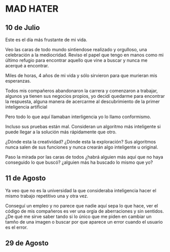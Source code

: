 MAD HATER
=========

10 de Julio
-----------

Este es el día más frustante de mi vida.

Veo las caras de todo mundo sintiendose realizado y orgulloso, una celebración a la mediocridad. Reviso el papel que tengo en manos como mi último refugio para encontrar aquello que vine a buscar y nunca me acerqué a encontrar.

Miles de horas, 4 años de  mi vida y sólo sirvieron para que murieran mis esperanzas.

Todos mis compañeros abandonaron la carrera y comenzaron a trabajar, algunos ya tienen sus negocios propios, yo decidí quedarme para encontrar la respuesta, alguna manera de acercarme al descubrimiento de la primer inteligencia artificial

Pero todo lo que aquí llamaban interligencia yo lo llamo conformismo.

Incluso sus pruebas están mal. Consideran un algoritmo más inteligente si puede llegar a la solución más rápidamente que otro.

¿Dónde esta la creatividad? ¿Dónde esta la exploración? Sus algoritmos nunca salen de sus funciones y nunca crearán algo inteligente u original.

Paso la mirada por las caras de todos ¿habrá alguien más aquí que no haya conseguido lo que buscó? ¿alguien más ha buscado lo mismo que yo?

11 de Agosto
------------

Ya veo que no es la universidad la que consideraba inteligencia hacer el mismo trabajo repetitivo una y otra vez.

Conseguí un empleo y no parece que nadie aquí sepa lo que hace, ver el código de mis compañeros es ver una orgia de aberraciones y sin sentidos. ¿De qué me sirve saber tando si lo único que me piden en cambiar un tamño de una imagen o buscar por que aparece un error cuando el usuario es el error.

29 de Agosto
------------

